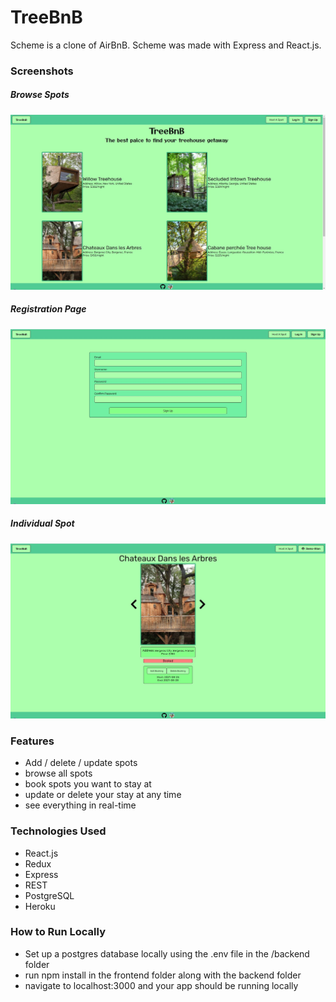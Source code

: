 # TreeBnB
Scheme is a clone of AirBnB. Scheme was made with Express and React.js.

### Screenshots
##### Browse Spots
![browse_spots]
##### Registration Page
![registration_page]
##### Individual Spot
![individual_spot]


[registration_page]: ./docs/screenshots/registration_page.jpg
[browse_spots]: ./docs/screenshots/browse_spots.jpg
[individual_spot]: ./docs/screenshots/individual_spot.jpg

### Features
* Add / delete / update spots
* browse all spots
* book spots you want to stay at
* update or delete your stay at any time
* see everything  in real-time

### Technologies Used
* React.js
* Redux
* Express
* REST
* PostgreSQL
* Heroku

### How to Run Locally
* Set up a postgres database locally using the .env file in the /backend folder
* run npm install in the frontend folder along with the backend folder
* navigate to localhost:3000 and your app should be running locally
